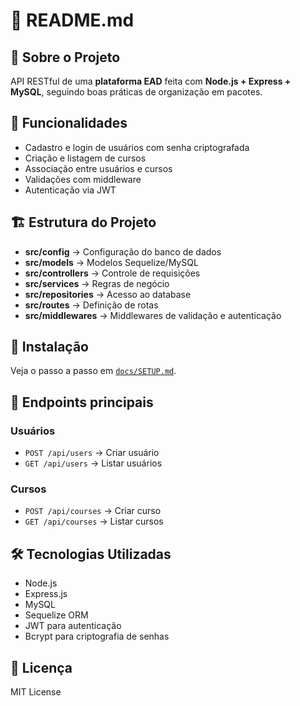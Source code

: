 # 📖 README.md

## 📌 Sobre o Projeto

API RESTful de uma **plataforma EAD** feita com **Node.js + Express + MySQL**, seguindo boas práticas de organização em pacotes.

## 🚀 Funcionalidades

* Cadastro e login de usuários com senha criptografada
* Criação e listagem de cursos
* Associação entre usuários e cursos
* Validações com middleware
* Autenticação via JWT

## 🏗️ Estrutura do Projeto

* **src/config** → Configuração do banco de dados
* **src/models** → Modelos Sequelize/MySQL
* **src/controllers** → Controle de requisições
* **src/services** → Regras de negócio
* **src/repositories** → Acesso ao database
* **src/routes** → Definição de rotas
* **src/middlewares** → Middlewares de validação e autenticação

## 🔧 Instalação

Veja o passo a passo em [`docs/SETUP.md`](docs/SETUP.md).

## 📡 Endpoints principais

### Usuários

* `POST /api/users` → Criar usuário
* `GET /api/users` → Listar usuários

### Cursos

* `POST /api/courses` → Criar curso
* `GET /api/courses` → Listar cursos

## 🛠️ Tecnologias Utilizadas

* Node.js
* Express.js
* MySQL
* Sequelize ORM
* JWT para autenticação
* Bcrypt para criptografia de senhas

## 📜 Licença

MIT License